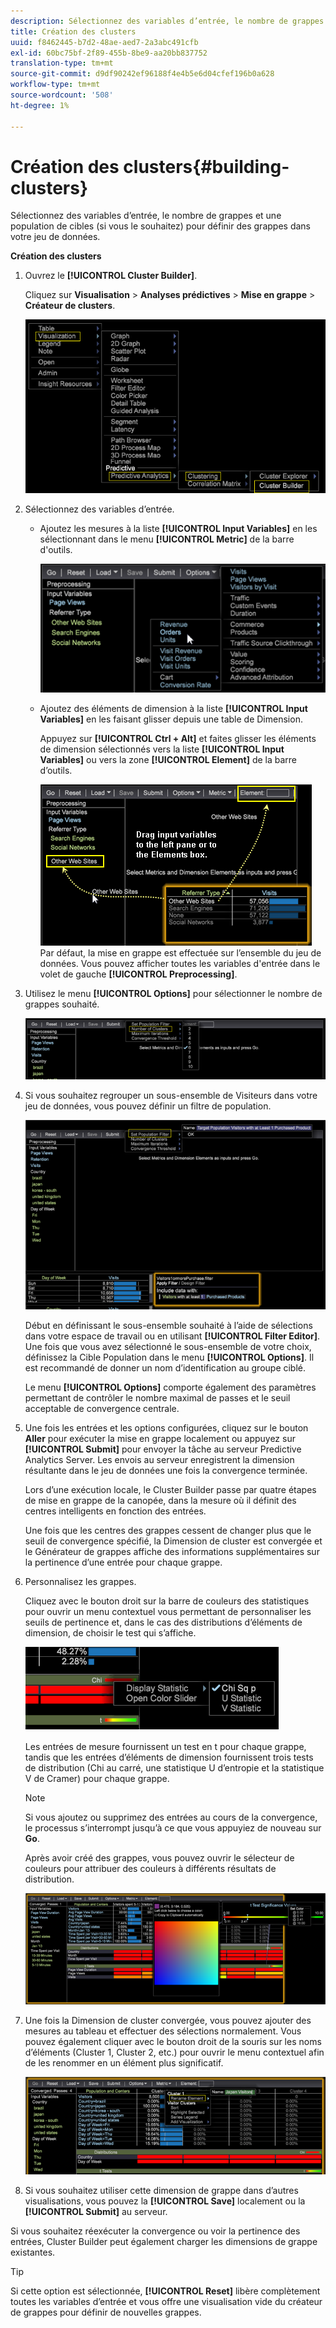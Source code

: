 ```yaml
---
description: Sélectionnez des variables d’entrée, le nombre de grappes et une population de cibles (si vous le souhaitez) pour définir des grappes dans votre jeu de données.
title: Création des clusters
uuid: f8462445-b7d2-48ae-aed7-2a3abc491cfb
exl-id: 60bc75bf-2f89-455b-8be9-aa20bb837752
translation-type: tm+mt
source-git-commit: d9df90242ef96188f4e4b5e6d04cfef196b0a628
workflow-type: tm+mt
source-wordcount: '508'
ht-degree: 1%

---
```


# Création des clusters{#building-clusters}

Sélectionnez des variables d’entrée, le nombre de grappes et une population de cibles (si vous le souhaitez) pour définir des grappes dans votre jeu de données.

**Création des clusters**

1. Ouvrez le **[!UICONTROL Cluster Builder]**.

   Cliquez sur **Visualisation** > **Analyses prédictives** > **Mise en grappe** > **Créateur de clusters**.

   ![](assets/cluster-builder-step1.png)

1. Sélectionnez des variables d’entrée.

   * Ajoutez les mesures à la liste **[!UICONTROL Input Variables]** en les sélectionnant dans le menu **[!UICONTROL Metric]** de la barre d&#39;outils.

      ![](assets/cluster_metric_select.png)

   * Ajoutez des éléments de dimension à la liste **[!UICONTROL Input Variables]** en les faisant glisser depuis une table de Dimension.

      Appuyez sur **[!UICONTROL Ctrl + Alt]** et faites glisser les éléments de dimension sélectionnés vers la liste **[!UICONTROL Input Variables]** ou vers la zone **[!UICONTROL Element]** de la barre d’outils.

      ![](assets/cluster_dim_select.png)
   Par défaut, la mise en grappe est effectuée sur l’ensemble du jeu de données. Vous pouvez afficher toutes les variables d&#39;entrée dans le volet de gauche **[!UICONTROL Preprocessing]**.
1. Utilisez le menu **[!UICONTROL Options]** pour sélectionner le nombre de grappes souhaité.

   ![](assets/build_cluster_2.png)

1. Si vous souhaitez regrouper un sous-ensemble de Visiteurs dans votre jeu de données, vous pouvez définir un filtre de population.

   ![](assets/build_cluster_3.png)

   Début en définissant le sous-ensemble souhaité à l’aide de sélections dans votre espace de travail ou en utilisant **[!UICONTROL Filter Editor]**. Une fois que vous avez sélectionné le sous-ensemble de votre choix, définissez la Cible Population dans le menu **[!UICONTROL Options]**. Il est recommandé de donner un nom d’identification au groupe ciblé.

   Le menu **[!UICONTROL Options]** comporte également des paramètres permettant de contrôler le nombre maximal de passes et le seuil acceptable de convergence centrale.

1. Une fois les entrées et les options configurées, cliquez sur le bouton **Aller** pour exécuter la mise en grappe localement ou appuyez sur **[!UICONTROL Submit]** pour envoyer la tâche au serveur Predictive Analytics Server. Les envois au serveur enregistrent la dimension résultante dans le jeu de données une fois la convergence terminée.

   Lors d’une exécution locale, le Cluster Builder passe par quatre étapes de mise en grappe de la canopée, dans la mesure où il définit des centres intelligents en fonction des entrées.

   Une fois que les centres des grappes cessent de changer plus que le seuil de convergence spécifié, la Dimension de cluster est convergée et le Générateur de grappes affiche des informations supplémentaires sur la pertinence d’une entrée pour chaque grappe.

1. Personnalisez les grappes.

   Cliquez avec le bouton droit sur la barre de couleurs des statistiques pour ouvrir un menu contextuel vous permettant de personnaliser les seuils de pertinence et, dans le cas des distributions d’éléments de dimension, de choisir le test qui s’affiche.

   ![](assets/build_cluster_7.png)

   Les entrées de mesure fournissent un test en t pour chaque grappe, tandis que les entrées d’éléments de dimension fournissent trois tests de distribution (Chi au carré, une statistique U d’entropie et la statistique V de Cramer) pour chaque grappe.

   >[!NOTE]
   >
   >Si vous ajoutez ou supprimez des entrées au cours de la convergence, le processus s’interrompt jusqu’à ce que vous appuyiez de nouveau sur **Go**.

   Après avoir créé des grappes, vous pouvez ouvrir le sélecteur de couleurs pour attribuer des couleurs à différents résultats de distribution.

   ![](assets/build_cluster_5.png)

1. Une fois la Dimension de cluster convergée, vous pouvez ajouter des mesures au tableau et effectuer des sélections normalement. Vous pouvez également cliquer avec le bouton droit de la souris sur les noms d’éléments (Cluster 1, Cluster 2, etc.) pour ouvrir le menu contextuel afin de les renommer en un élément plus significatif.

   ![](assets/build_cluster_6.png)

1. Si vous souhaitez utiliser cette dimension de grappe dans d’autres visualisations, vous pouvez la **[!UICONTROL Save]** localement ou la **[!UICONTROL Submit]** au serveur.

Si vous souhaitez réexécuter la convergence ou voir la pertinence des entrées, Cluster Builder peut également charger les dimensions de grappe existantes.

>[!TIP]
>
>Si cette option est sélectionnée, **[!UICONTROL Reset]** libère complètement toutes les variables d’entrée et vous offre une visualisation vide du créateur de grappes pour définir de nouvelles grappes.
